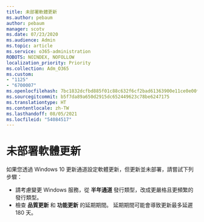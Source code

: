 ```yaml
---
title: 未部署軟體更新
ms.author: pebaum
author: pebaum
manager: scotv
ms.date: 07/23/2020
ms.audience: Admin
ms.topic: article
ms.service: o365-administration
ROBOTS: NOINDEX, NOFOLLOW
localization_priority: Priority
ms.collection: Adm_O365
ms.custom:
- "1125"
- "6700007"
ms.openlocfilehash: 7bc1832dcfbd885f01c88c632f6cf2bad61363900e11ce0e00f99a7a2dcd9f3f
ms.sourcegitcommit: b5f7da89a650d2915dc652449623c78be6247175
ms.translationtype: HT
ms.contentlocale: zh-TW
ms.lasthandoff: 08/05/2021
ms.locfileid: "54084517"
---
```

# <a name="software-updates-are-not-being-deployed"></a>未部署軟體更新

如果您透過 Windows 10 更新通道設定軟體更新，但更新並未部署，請嘗試下列步驟：  

- 請考慮變更 Windows 服務，從 **半年通道** 發行類型，改成更嚴格且更頻繁的發行類型。
- 檢查 **品質更新** 和 **功能更新** 的延期期間。 延期期間可能會導致更新最多延遲 180 天。